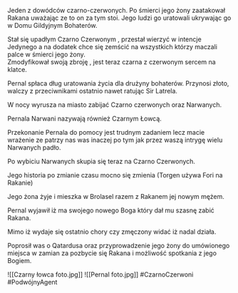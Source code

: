 Jeden z dowódców czarno-czerwonych. Po śmierci jego żony zaatakował Rakana uważając ze to on za tym stoi. Jego ludzi go uratowali ukrywając go w Domu Gildyjnym Bohaterów.

Stał się upadłym Czarno Czerwonym , przestał wierzyć w intencje Jedynego a na dodatek chce się zemścić na wszystkich którzy maczali palce w śmierci jego żony.  
Zmodyfikował swoją zbroję , jest teraz czarna z czerwonym sercem na klatce.

Pernal spłaca dług uratowania życia dla drużyny bohaterów. Przynosi złoto, walczy z przeciwnikami ostatnio nawet ratując Sir Latrela.

W nocy wyrusza na miasto zabijać Czarno czerwonych oraz Narwanych.

Pernala Narwani nazywają również Czarnym Łowcą.

Przekonanie Pernala do pomocy jest trudnym zadaniem lecz macie wrażenie ze patrzy nas was inaczej po tym jak przez waszą intrygę wielu Narwanych padło.

Po wybiciu Narwanych skupia się teraz na Czarno Czerwonych.

Jego historia po zmianie czasu mocno się zmienia (Torgen używa Fori na Rakanie)

Jego żona żyje i mieszka w Brolasel razem z Rakanem jej nowym mężem.

Pernal wyjawił iż ma swojego nowego Boga który dał mu szasnę zabić Rakana.

Mimo iż wydaje się ostatnio chory czy zmęczony widać iż nadal działa.

Poprosił was o Qatardusa oraz przyprowadzenie jego żony do umówionego miejsca w zamian za pozbycie się Rakana i możliwość spotkania z jego Bogiem.

![[Czarny łowca foto.jpg]]
![[Pernal foto.jpg]]
#CzarnoCzerwoni #PodwójnyAgent 